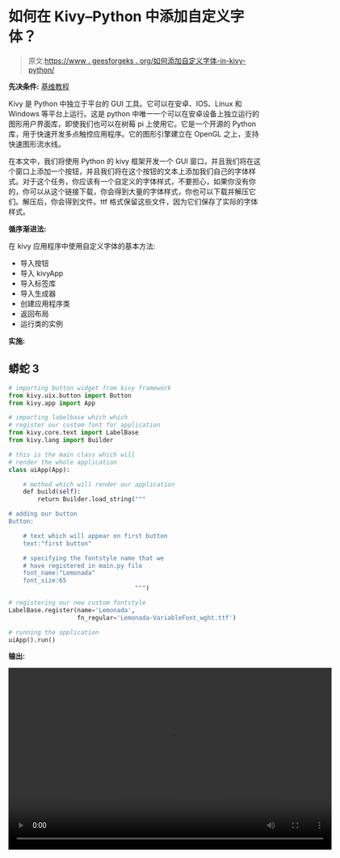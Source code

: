 # 如何在 Kivy–Python 中添加自定义字体？

> 原文:[https://www . geesforgeks . org/如何添加自定义字体-in-kivy-python/](https://www.geeksforgeeks.org/how-to-add-custom-fonts-in-kivy-python/)

**先决条件:** [基维教程](https://www.geeksforgeeks.org/kivy-tutorial/)

Kivy 是 Python 中独立于平台的 GUI 工具。它可以在安卓、IOS、Linux 和 Windows 等平台上运行。这是 python 中唯一一个可以在安卓设备上独立运行的图形用户界面库，即使我们也可以在树莓 pi 上使用它。它是一个开源的 Python 库，用于快速开发多点触控应用程序。它的图形引擎建立在 OpenGL 之上，支持快速图形流水线。

在本文中，我们将使用 Python 的 kivy 框架开发一个 GUI 窗口，并且我们将在这个窗口上添加一个按钮，并且我们将在这个按钮的文本上添加我们自己的字体样式。对于这个任务，你应该有一个自定义的字体样式，不要担心，如果你没有你的，你可以从这个链接下载，你会得到大量的字体样式，你也可以下载并解压它们。解压后，你会得到文件。ttf 格式保留这些文件，因为它们保存了实际的字体样式。

**循序渐进法:**

在 kivy 应用程序中使用自定义字体的基本方法:

*   导入按钮
*   导入 kivyApp
*   导入标签库
*   导入生成器
*   创建应用程序类
*   返回布局
*   运行类的实例

**实施:**

## 蟒蛇 3

```py
# importing button widget from kivy framework
from kivy.uix.button import Button
from kivy.app import App

# importing labelbase which which 
# register our custom font for application
from kivy.core.text import LabelBase
from kivy.lang import Builder

# this is the main class which will
# render the whole application
class uiApp(App):

    # method which will render our application
    def build(self):
        return Builder.load_string("""

# adding our button
Button:

    # text which will appear on first button
    text:"first button"

    # specifying the fontstyle name that we 
    # have registered in main.py file
    font_name:"Lemonada"
    font_size:65
                                   """)

# registering our new custom fontstyle
LabelBase.register(name='Lemonada', 
                   fn_regular='Lemonada-VariableFont_wght.ttf')

# running the application
uiApp().run()
```

**输出:**

<video class="wp-video-shortcode" id="video-553448-1" width="640" height="360" preload="metadata" controls=""><source type="video/mp4" src="https://media.geeksforgeeks.org/wp-content/uploads/20210204123848/customfontupdated.mp4?_=1">[https://media.geeksforgeeks.org/wp-content/uploads/20210204123848/customfontupdated.mp4](https://media.geeksforgeeks.org/wp-content/uploads/20210204123848/customfontupdated.mp4)</video>